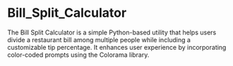 # Bill_Split_Calculator
The Bill Split Calculator is a simple Python-based utility that helps users divide a restaurant bill among multiple people while including a customizable tip percentage. It enhances user experience by incorporating color-coded prompts using the Colorama library.
